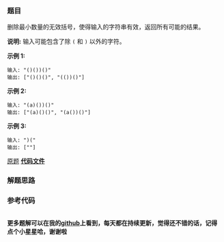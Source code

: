 ### 题目
删除最小数量的无效括号，使得输入的字符串有效，返回所有可能的结果。

**说明:** 输入可能包含了除 `(` 和 `)` 以外的字符。

**示例 1:**

    
    
    输入: "()())()"
    输出: ["()()()", "(())()"]
    

**示例 2:**

    
    
    输入: "(a)())()"
    输出: ["(a)()()", "(a())()"]
    

**示例 3:**

    
    
    输入: ")("
    输出: [""]

[原题](https://leetcode-cn.com/problems/remove-invalid-parentheses/)    **[代码文件]()**


### 解题思路




### 参考代码

```go


```




**更多题解可以在我的[github](https://github.com/LZH139/leetcode_Go)上看到，每天都在持续更新，觉得还不错的话，记得点个小星星哈，谢谢啦**
